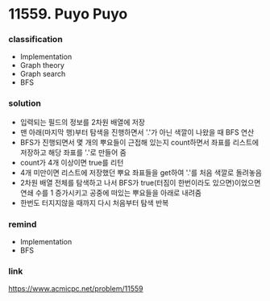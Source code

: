 # 11559. Puyo Puyo

### classification
* Implementation
* Graph theory
* Graph search
* BFS

### solution
* 입력되는 필드의 정보를 2차원 배열에 저장
* 맨 아래(마지막 행)부터 탐색을 진행하면서 '.'가 아닌 색깔이 나왔을 때 BFS 연산
* BFS가 진행되면서 몇 개의 뿌요들이 근접해 있는지 count하면서 좌표를 리스트에 저장하고 해당 좌표를 '.'로 만들어 줌
* count가 4개 이상이면 true를 리턴
* 4개 미만이면 리스트에 저장했던 뿌요 좌표들을 get하여 '.'를 처음 색깔로 돌려놓음
* 2차원 배열 전체를 탐색하고 나서 BFS가 true(터짐이 한번이라도 있으면)이었으면 연쇄 수를 1 증가시키고 공중에 떠있는 뿌요들을 아래로 내려줌
* 한번도 터지지않을 때까지 다시 처음부터 탐색 반복

### remind
* Implementation
* BFS

### link
https://www.acmicpc.net/problem/11559